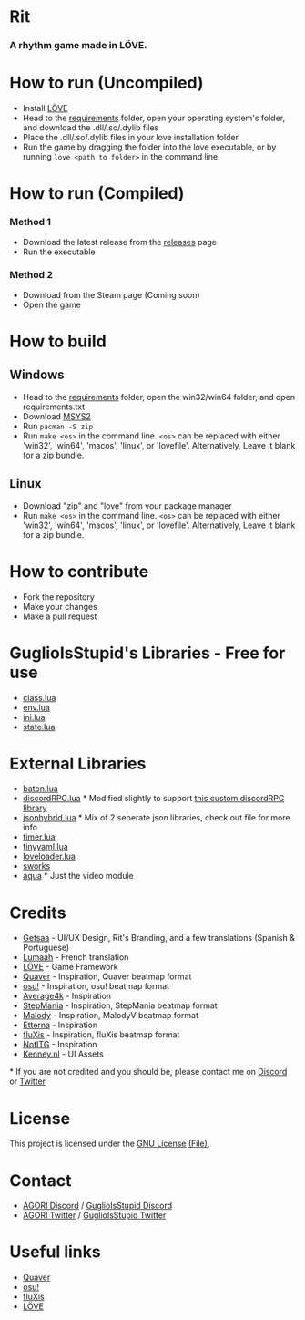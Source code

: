 <!--
NOTE TO SELF: Update links.
-->
# Rit

### A rhythm game made in LÖVE.

# How to run (Uncompiled)
- Install [LÖVE](https://love2d.org/)
- Head to the [requirements](/requirements/) folder, open your operating system's folder, and download the .dll/.so/.dylib files
- Place the .dll/.so/.dylib files in your love installation folder
- Run the game by dragging the folder into the love executable, or by running `love <path to folder>` in the command line

# How to run (Compiled)
### Method 1
- Download the latest release from the [releases](https://github.com/AGORI-Studios/rit/releases/latest) page
- Run the executable
### Method 2
- Download from the Steam page (Coming soon)
- Open the game

# How to build

## Windows
- Head to the [requirements](/requirements/) folder, open the win32/win64 folder, and open requirements.txt
- Download [MSYS2](https://www.msys2.org/)
- Run `pacman -S zip`
- Run `make <os>` in the command line.
`<os>` can be replaced with either 'win32', 'win64', 'macos', 'linux', or 'lovefile'. Alternatively, Leave it blank for a zip bundle.

## Linux
- Download "zip" and "love" from your package manager
- Run `make <os>` in the command line.
`<os>` can be replaced with either 'win32', 'win64', 'macos', 'linux', or 'lovefile'. Alternatively, Leave it blank for a zip bundle.

# How to contribute
- Fork the repository
- Make your changes
- Make a pull request

# GuglioIsStupid's Libraries - Free for use
- [class.lua](/src/lib/class.lua)
- [env.lua](/src/lib/env.lua)
- [ini.lua](/src/lib/ini.lua)
- [state.lua](/src/lib/state.lua)

# External Libraries
- [baton.lua](/src/lib/baton.lua)
- [discordRPC.lua](/src/lib/discordRPC.lua) * Modified slightly to support [this custom discordRPC library](https://github.com/hipvpitsme/discord-rpc-with-buttons)
- [jsonhybrid.lua](/src/lib/jsonhybrid.lua) * Mix of 2 seperate json libraries, check out file for more info
- [timer.lua](/src/lib/timer.lua)
- [tinyyaml.lua](/src/lib/tinyyaml.lua)
- [loveloader.lua](/src/lib/loveloader.lua)
- [sworks](/src/lib/sworks/)
- [aqua](/src/lib/aqua) * Just the video module

# Credits
- [Getsaa](https://twitter.com/GetsaaNG) - UI/UX Design, Rit's Branding, and a few translations (Spanish & Portuguese)
- [Lumaah](https://github.com/Lumaah) - French translation
- [LÖVE](https://love2d.org/) - Game Framework
- [Quaver](https://store.steampowered.com/app/980610/Quaver/) - Inspiration, Quaver beatmap format
- [osu!](https://osu.ppy.sh/) - Inspiration, osu! beatmap format
- [Average4k](https://twitter.com/Average4k) - Inspiration
- [StepMania](https://www.stepmania.com/) - Inspiration, StepMania beatmap format
- [Malody](https://m.mugzone.net/) - Inspiration, MalodyV beatmap format
- [Etterna](https://etternaonline.com/) - Inspiration
- [fluXis](https://fluxis.flux.moe/) - Inspiration, fluXis beatmap format
- [NotITG](https://www.noti.tg/) - Inspiration
- [Kenney.nl](https://kenney.nl/) - UI Assets

\* If you are not credited and you should be, please contact me on [Discord](https://discord.gg/ehY5gMMPW8) or [Twitter](https://twitter.com/GuglioIsStupid)

# License
This project is licensed under the [GNU License](https://www.gnu.org/licenses/gpl-3.0.en.html#license-text) [(File)](/LICENSE), 

# Contact
- [AGORI Discord](https://discord.gg/8RrzKnNtKW) / [GuglioIsStupid Discord](https://discord.gg/ehY5gMMPW8)
- [AGORI Twitter](https://twitter.com/AGORIStudios) / [GuglioIsStupid Twitter](https://twitter.com/GuglioIsStupid)

# Useful links
- [Quaver](https://quavergame.com/)
- [osu!](https://osu.ppy.sh/)
- [fluXis](https://fluxis.flux.moe)
- [LÖVE](https://love2d.org/)
